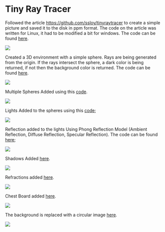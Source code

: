 # Tiny Ray Tracer

Followed the article https://github.com/ssloy/tinyraytracer to create a simple picture and saved it to the disk in ppm format. The code on the article was written for Linux, it had to be modified a bit for windows. The code can be found [here](https://github.com/moezdurrani/tinyRayTracer/blob/main/Codes/ImageToDisk.cpp).

<img src="https://github.com/moezdurrani/tinyRayTracer/blob/main/Images/01.png">

Created a 3D environment with a simple sphere. Rays are being generated from the origin. If the rays intersect the sphere, a dark color is being returned, if not then the background color is returned. The code can be found [here](https://github.com/moezdurrani/tinyRayTracer/blob/main/Codes/3DSphere.cpp).

<img src="https://github.com/moezdurrani/tinyRayTracer/blob/main/Images/02.png">

Multiple Spheres Added using this [code](https://github.com/moezdurrani/tinyRayTracer/blob/main/Codes/MultipleSpheres.cpp).

<img src="https://github.com/moezdurrani/tinyRayTracer/blob/main/Images/03.png">

Lights Added to the spheres using this [code](https://github.com/moezdurrani/tinyRayTracer/blob/main/Codes/Lights.cpp);

<img src="https://github.com/moezdurrani/tinyRayTracer/blob/main/Images/04.png">

Reflection added to the lights Using Phong Reflection Model (Ambient Reflection, Diffuse Reflection, Specular Reflection). The code can be found [here](https://github.com/moezdurrani/tinyRayTracer/blob/main/Codes/Reflections.cpp);

<img src="https://github.com/moezdurrani/tinyRayTracer/blob/main/Images/05.png">

Shadows Added [here](https://github.com/moezdurrani/tinyRayTracer/blob/main/Codes/Shadows.cpp).

<img src="https://github.com/moezdurrani/tinyRayTracer/blob/main/Images/06.png">

Refractions added [here](https://github.com/moezdurrani/tinyRayTracer/blob/main/Codes/Refractions.cpp).

<img src="https://github.com/moezdurrani/tinyRayTracer/blob/main/Images/07.png">

Chest Board added [here](https://github.com/moezdurrani/tinyRayTracer/blob/main/Codes/ChessBoard.cpp).

<img src="https://github.com/moezdurrani/tinyRayTracer/blob/main/Images/08.png">

The background is replaced with a circular image [here](https://github.com/moezdurrani/tinyRayTracer/blob/main/Codes/Environment.cpp).

<img src="https://github.com/moezdurrani/tinyRayTracer/blob/main/Images/09.jpg">






